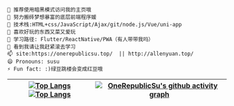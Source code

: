 

```

💬 推荐使用暗黑模式访问我的主页哦
🔭 努力搬砖梦想暴富的底层前端程序媛
🌱 技术栈:HTML+css/JavaScript/Ajax/git/node.js/Vue/uni-app
👯 喜欢好玩的东西又菜又爱玩
🤔 学习路径: Flutter/ReactNative/PWA（有人带带我吗）
💬 看到我请让我赶紧滚去学习
📫 site:https://onerepublicsu.top/  || http://allenyuan.top/
😄 Pronouns: susu
⚡ Fun fact: :)绿豆跳楼会变成红豆哦
```


[![Top Langs](https://github-readme-stats.vercel.app/api/top-langs/?username=OneRepublicSu&show_icons=true&count_private=true&theme=dark)](https://github.com/OneRepublicSu/github-readme-stats) [![Top Langs](https://github-readme-stats.vercel.app/api/top-langs/?username=anuraghazra&hide_progress=true)](https://github.com/anuraghazra/github-readme-stats) | [![OneRepublicSu's github activity graph](https://github-readme-activity-graph.cyclic.app/graph?username=OneRepublicSu&theme=xcode)](https://github.com/OneRepublicSu/github-readme-activity-graph)
:-------------------------:|:-------------------------:
